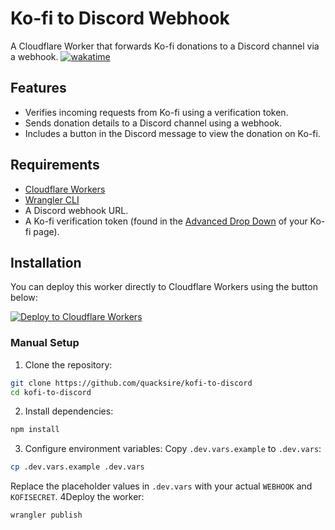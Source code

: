 # Ko-fi to Discord Webhook

A Cloudflare Worker that forwards Ko-fi donations to a Discord channel via a webhook.
[![wakatime](https://wakatime.com/badge/user/33a2bb04-aa22-4536-80a6-3014c35843e1/project/2fe572a7-55f4-405b-a573-65b6225f5428.svg)](https://wakatime.com/badge/user/33a2bb04-aa22-4536-80a6-3014c35843e1/project/2fe572a7-55f4-405b-a573-65b6225f5428)

## Features

- Verifies incoming requests from Ko-fi using a verification token.
- Sends donation details to a Discord channel using a webhook.
- Includes a button in the Discord message to view the donation on Ko-fi.

## Requirements

- [Cloudflare Workers](https://workers.cloudflare.com/)
- [Wrangler CLI](https://developers.cloudflare.com/workers/wrangler/)
- A Discord webhook URL.
- A Ko-fi verification token (found in the [Advanced Drop Down](https://ko-fi.com/manage/webhooks) of your Ko-fi page).

## Installation

You can deploy this worker directly to Cloudflare Workers using the button below:

[![Deploy to Cloudflare Workers](https://deploy.workers.cloudflare.com/button)](https://deploy.workers.cloudflare.com/?url=https://github.com/quacksire/kofi-to-discord)

### Manual Setup

1. Clone the repository:
```bash
git clone https://github.com/quacksire/kofi-to-discord
cd kofi-to-discord
```
2. Install dependencies:
```bash
npm install
```
3. Configure environment variables:
Copy `.dev.vars.example` to `.dev.vars`:
```bash
cp .dev.vars.example .dev.vars
````
Replace the placeholder values in `.dev.vars` with your actual `WEBHOOK` and `KOFISECRET`.
4Deploy the worker:
```dash
wrangler publish
```
